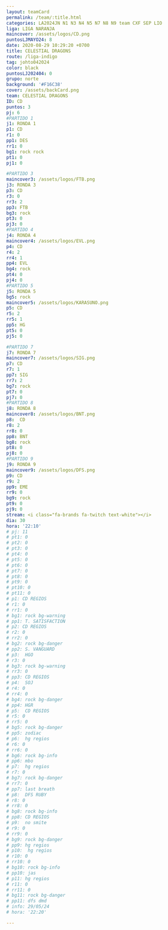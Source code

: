 ```yaml
---
layout: teamCard
permalink: /team/:title.html
categories: LA2024JN N1 N3 N4 N5 N7 N8 N9 team CXF SEP LIO
liga: LIGA NARANJA
maincover: /assets/logos/CD.png
puntosLJMAYO24: 8
date: 2020-08-29 10:29:20 +0700
title: CELESTIAL DRAGONS
route: /liga-indigo
tag: johto042024
color: black
puntosLJ202404: 0
grupo: norte
background: '#F16C38'
cover: /assets/backCard.png
team: CELESTIAL DRAGONS
ID: CD
puntos: 3
pj: 6
#PARTIDO 1
j1: RONDA 1
p1: CD
r1: 0
pp1: DES
rr1: 0
bg1: rock rock
pt1: 0
pj1: 0

#PARTIDO 3
maincover3: /assets/logos/FTB.png
j3: RONDA 3
p3: CD
r3: 0
rr3: 2
pp3: FTB
bg3: rock
pt3: 0
pj3: 0
#PARTIDO 4
j4: RONDA 4
maincover4: /assets/logos/EVL.png
p4: CD 
r4: 2
rr4: 1
pp4: EVL
bg4: rock
pt4: 0
pj4: 0
#PARTIDO 5
j5: RONDA 5
bg5: rock 
maincover5: /assets/logos/KARASUNO.png
p5: CD
r5: 2
rr5: 1
pp5: HG
pt5: 0
pj5: 0

#PARTIDO 7
j7: RONDA 7
maincover7: /assets/logos/SIG.png
p7: CD 
r7: 1
pp7: SIG
rr7: 2
bg7: rock 
pt7: 0
pj7: 0
#PARTIDO 8
j8: RONDA 8
maincover8: /assets/logos/BNT.png
p8:  CD
r8: 2
rr8: 0
pp8: BNT
bg8: rock 
pt8: 0
pj8: 0
#PARTIDO 9
j9: RONDA 9
maincover9: /assets/logos/DFS.png
p9: CD 
r9: 2
pp9: EME
rr9: 0
bg9: rock
pt9: 0
pj9: 0
stream: <i class="fa-brands fa-twitch text-white"></i>
dia: 30
hora: '22:10'
# pj: 11
# pt1: 0
# pt2: 0
# pt3: 0
# pt4: 0
# pt5: 0
# pt6: 0
# pt7: 0
# pt8: 0
# pt9: 0
# pt10: 0
# pt11: 0
# p1: CD REGIOS
# r1: 0
# rr1: 0
# bg1: rock bg-warning
# pp1: T. SATISFACTION
# p2: CD REGIOS
# r2: 0
# rr2: 0
# bg2: rock bg-danger
# pp2: S. VANGUARD
# p3:  HGO
# r3: 0
# bg3: rock bg-warning
# rr3: 0
# pp3: CD REGIOS
# p4:  SOJ
# r4: 0
# rr4: 0
# bg4: rock bg-danger
# pp4: HGR
# p5:  CD REGIOS
# r5: 0
# rr5: 0
# bg5: rock bg-danger
# pp5: zodiac
# p6:  hg regios
# r6: 0
# rr6: 0
# bg6: rock bg-info
# pp6: mbo
# p7:  hg regios
# r7: 0
# bg7: rock bg-danger
# rr7: 0
# pp7: last breath
# p8:  DFS RUBY
# r8: 0
# rr8: 0 
# bg8: rock bg-info
# pp8: CD REGIOS
# p9:  no smite
# r9: 0
# rr9: 0
# bg9: rock bg-danger
# pp9: hg regios
# p10:  hg regios
# r10: 0
# rr10: 0
# bg10: rock bg-info
# pp10: jas
# p11: hg regios
# r11: 0
# rr11: 0
# bg11: rock bg-danger
# pp11: dfs dmd
# info: 29/05/24
# hora: '22:20'

---
```



